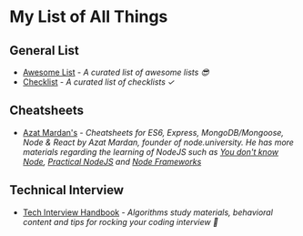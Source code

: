 # My List of All Things

## General List
* [Awesome List](https://github.com/sindresorhus/awesome) - *A curated list of awesome lists 😎*
* [Checklist](https://github.com/huyingjie/Checklist-Checklist) - *A curated list of checklists ✓*

## Cheatsheets
* [Azat Mardan's](https://github.com/azat-co/cheatsheets) - *Cheatsheets for ES6, Express, MongoDB/Mongoose, Node & React by Azat Mardan, founder of node.university. He has more materials regarding the learning of NodeJS such as [You don't know Node](https://github.com/azat-co/you-dont-know-node), [Practical NodeJS](https://github.com/azat-co/practicalnode) and [Node Frameworks](http://nodeframework.com)*

## Technical Interview
* [Tech Interview Handbook](https://github.com/yangshun/tech-interview-handbook) - *Algorithms study materials, behavioral content and tips for rocking your coding interview 💯*
